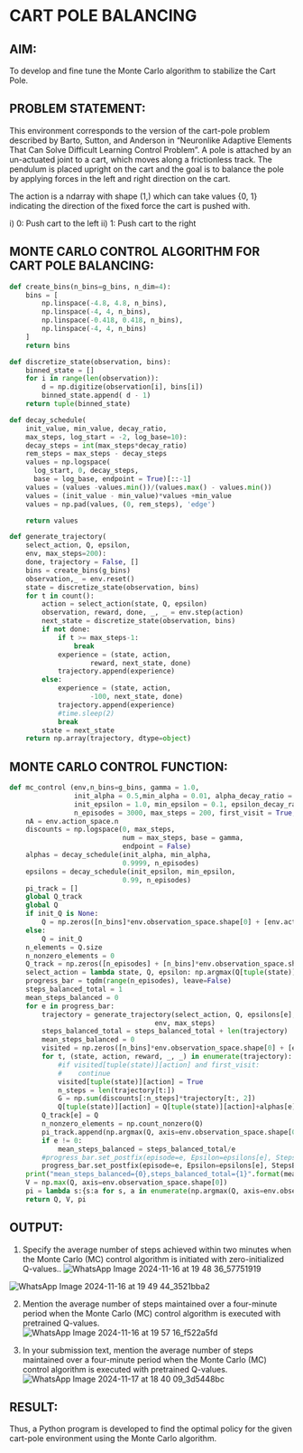 # CART POLE BALANCING

## AIM:

To develop and fine tune the Monte Carlo algorithm to stabilize the Cart Pole.

## PROBLEM STATEMENT:

This environment corresponds to the version of the cart-pole problem described by Barto, Sutton, and Anderson in “Neuronlike Adaptive Elements That Can Solve Difficult Learning Control Problem”. A pole is attached by an un-actuated joint to a cart, which moves along a frictionless track. The pendulum is placed upright on the cart and the goal is to balance the pole by applying forces in the left and right direction on the cart.

The action is a ndarray with shape (1,) which can take values {0, 1} indicating the direction of the fixed force the cart is pushed with.

i) 0: Push cart to the left
ii) 1: Push cart to the right

## MONTE CARLO CONTROL ALGORITHM FOR CART POLE BALANCING:
```py
def create_bins(n_bins=g_bins, n_dim=4):
    bins = [
        np.linspace(-4.8, 4.8, n_bins),
        np.linspace(-4, 4, n_bins),
        np.linspace(-0.418, 0.418, n_bins),
        np.linspace(-4, 4, n_bins)
    ]
    return bins
```
```py
def discretize_state(observation, bins):
    binned_state = []
    for i in range(len(observation)):
        d = np.digitize(observation[i], bins[i])
        binned_state.append( d - 1)
    return tuple(binned_state)
```
```py
def decay_schedule(
    init_value, min_value, decay_ratio,
    max_steps, log_start = -2, log_base=10):
    decay_steps = int(max_steps*decay_ratio)
    rem_steps = max_steps - decay_steps
    values = np.logspace(
      log_start, 0, decay_steps,
      base = log_base, endpoint = True)[::-1]
    values = (values -values.min())/(values.max() - values.min())
    values = (init_value - min_value)*values +min_value
    values = np.pad(values, (0, rem_steps), 'edge')

    return values
```
```py
def generate_trajectory(
    select_action, Q, epsilon,
    env, max_steps=200):
    done, trajectory = False, []
    bins = create_bins(g_bins)
    observation,_ = env.reset()
    state = discretize_state(observation, bins)
    for t in count():
        action = select_action(state, Q, epsilon)
        observation, reward, done, _, _ = env.step(action)
        next_state = discretize_state(observation, bins)
        if not done:                
            if t >= max_steps-1:
                break
            experience = (state, action,
                    reward, next_state, done)                            
            trajectory.append(experience)                
        else:
            experience = (state, action,
                    -100, next_state, done)
            trajectory.append(experience)                
            #time.sleep(2)
            break
        state = next_state
    return np.array(trajectory, dtype=object)
```

## MONTE CARLO CONTROL FUNCTION:
```py
def mc_control (env,n_bins=g_bins, gamma = 1.0,
                init_alpha = 0.5,min_alpha = 0.01, alpha_decay_ratio = 0.5,
                init_epsilon = 1.0, min_epsilon = 0.1, epsilon_decay_ratio = 0.9,
                n_episodes = 3000, max_steps = 200, first_visit = True, init_Q=None):
    nA = env.action_space.n
    discounts = np.logspace(0, max_steps,
                            num = max_steps, base = gamma,
                            endpoint = False)
    alphas = decay_schedule(init_alpha, min_alpha,
                            0.9999, n_episodes)
    epsilons = decay_schedule(init_epsilon, min_epsilon,
                            0.99, n_episodes)
    pi_track = []
    global Q_track
    global Q
    if init_Q is None:
        Q = np.zeros([n_bins]*env.observation_space.shape[0] + [env.action_space.n],dtype =np.float64)
    else:
        Q = init_Q
    n_elements = Q.size
    n_nonzero_elements = 0
    Q_track = np.zeros([n_episodes] + [n_bins]*env.observation_space.shape[0] + [env.action_space.n],dtype =np.float64)
    select_action = lambda state, Q, epsilon: np.argmax(Q[tuple(state)]) if np.random.random() > epsilon else np.random.randint(len(Q[tuple(state)]))
    progress_bar = tqdm(range(n_episodes), leave=False)
    steps_balanced_total = 1
    mean_steps_balanced = 0
    for e in progress_bar:        
        trajectory = generate_trajectory(select_action, Q, epsilons[e],
                                    env, max_steps)
        steps_balanced_total = steps_balanced_total + len(trajectory)
        mean_steps_balanced = 0
        visited = np.zeros([n_bins]*env.observation_space.shape[0] + [env.action_space.n],dtype =np.float64)
        for t, (state, action, reward, _, _) in enumerate(trajectory):
            #if visited[tuple(state)][action] and first_visit:
            #    continue    
            visited[tuple(state)][action] = True
            n_steps = len(trajectory[t:])
            G = np.sum(discounts[:n_steps]*trajectory[t:, 2])
            Q[tuple(state)][action] = Q[tuple(state)][action]+alphas[e]*(G - Q[tuple(state)][action])
        Q_track[e] = Q
        n_nonzero_elements = np.count_nonzero(Q)
        pi_track.append(np.argmax(Q, axis=env.observation_space.shape[0]))
        if e != 0:
            mean_steps_balanced = steps_balanced_total/e
        #progress_bar.set_postfix(episode=e, Epsilon=epsilons[e], Steps=f"{len(trajectory)}" ,MeanStepsBalanced=f"{mean_steps_balanced:.2f}", NonZeroValues="{0}/{1}".format(n_nonzero_elements,n_elements))
        progress_bar.set_postfix(episode=e, Epsilon=epsilons[e], StepsBalanced=f"{len(trajectory)}" ,MeanStepsBalanced=f"{mean_steps_balanced:.2f}")
    print("mean_steps_balanced={0},steps_balanced_total={1}".format(mean_steps_balanced,steps_balanced_total))
    V = np.max(Q, axis=env.observation_space.shape[0])
    pi = lambda s:{s:a for s, a in enumerate(np.argmax(Q, axis=env.observation_space.shape[0]))}[s]
    return Q, V, pi
```
## OUTPUT:
1. Specify the average number of steps achieved within two minutes when the Monte Carlo (MC) control algorithm is initiated with zero-initialized Q-values..
![WhatsApp Image 2024-11-16 at 19 48 36_57751919](https://github.com/user-attachments/assets/f26de208-13c4-4962-84c0-1a71fa66d721)

![WhatsApp Image 2024-11-16 at 19 49 44_3521bba2](https://github.com/user-attachments/assets/3b824e4d-464a-4088-843e-61fbd03283e9)


2. Mention the average number of steps maintained over a four-minute period when the Monte Carlo (MC) control algorithm is executed with pretrained Q-values.
![WhatsApp Image 2024-11-16 at 19 57 16_f522a5fd](https://github.com/user-attachments/assets/eff8ce2e-4613-4599-a6dc-16ccfef98714)


3. In your submission text, mention the average number of steps maintained over a four-minute period when the Monte Carlo (MC) control algorithm is executed with pretrained Q-values.
![WhatsApp Image 2024-11-17 at 18 40 09_3d5448bc](https://github.com/user-attachments/assets/5ac14d93-c9c7-4c13-9a38-0922e6d18011)




## RESULT:
Thus, a Python program is developed to find the optimal policy for the given cart-pole environment using the Monte Carlo algorithm.
